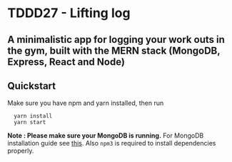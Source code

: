 # TDDD27 - Lifting log
## A minimalistic app for logging your work outs in the gym, built with the MERN stack (MongoDB, Express, React and Node)

## Quickstart
Make sure you have npm and yarn installed, then run

```
  yarn install
  yarn start
```

**Note : Please make sure your MongoDB is running.** For MongoDB installation guide see [this](https://docs.mongodb.org/v3.0/installation/). Also `npm3` is required to install dependencies properly.
